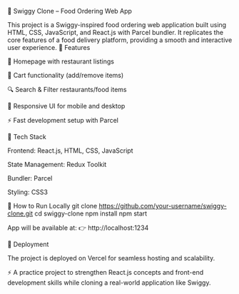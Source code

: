 🍴 Swiggy Clone – Food Ordering Web App

This project is a Swiggy-inspired food ordering web application built using HTML, CSS, JavaScript, and React.js with Parcel bundler.
It replicates the core features of a food delivery platform, providing a smooth and interactive user experience.
🔹 Features

📌 Homepage with restaurant listings

🛒 Cart functionality (add/remove items)

🔍 Search & Filter restaurants/food items

📱 Responsive UI for mobile and desktop

⚡ Fast development setup with Parcel

🔹 Tech Stack

Frontend: React.js, HTML, CSS, JavaScript

State Management: Redux Toolkit

Bundler: Parcel

Styling: CSS3

🔹 How to Run Locally
git clone https://github.com/your-username/swiggy-clone.git
cd swiggy-clone
npm install
npm start


App will be available at:
👉 http://localhost:1234

🔹 Deployment

The project is deployed on Vercel for seamless hosting and scalability.

⚡ A practice project to strengthen React.js concepts and front-end development skills while cloning a real-world application like Swiggy.